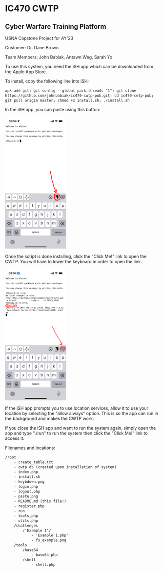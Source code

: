 # IC470 CWTP

## Cyber Warfare Training Platform

USNA Capstone Project for AY'23

Customer: Dr. Dane Brown

Team Members: John Babiak, Antawn Weg, Sarah Yo

To use this system, you need the iSH app which can be downloaded from the Apple App Store.

To install, copy the following line into iSH:
```
apk add git; git config --global pack.threads "1"; git clone https://github.com/johnbabiak/ic470-cwtp-pub.git; cd ic470-cwtp-pub; git pull origin master; chmod +x install.sh; ./install.sh
```

In the iSH app, you can paste using this button:

<img src="paste.png" width="200">

Once the script is done installing, click the "Click Me!" link to open the CWTP. You will have to lower the keyboard in order to open the link.

<img src="keybdown.png" width="200">

If the iSH app prompts you to use location services, allow it to use your location by selecting the "allow always" option. This is so the app can run in the background and makes the CWTP work.

If you close the iSH app and want to run the system again, simply open the app and type "./run" to run the system then click the "Click Me!" link to access it.


Filenames and locations:

```
/root
	- create_table.txt
	- cwtp.db (created upon installation of system)
	- index.php
	- install.sh
	- keybdown.png
	- login.php
	- logout.php
	- paste.png
	- README.md (this file!)
	- register.php
	- run
	- tools.php
	- utils.php
	/challenges
		/'Example 1'/
			- 'Example 1.php'
			- fs_example.png
	/tools
		/base64
			- base64.php
		/shell
			- shell.php
```
